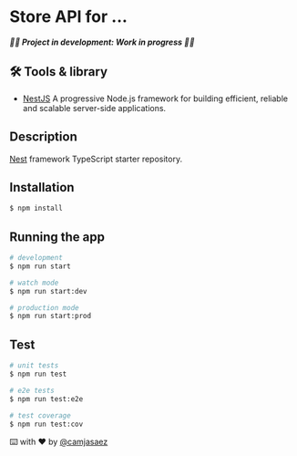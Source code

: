 # Store API for ...

_**🚧🔨 Project in development: Work in progress 🚧🔨**_

## 🛠️ Tools & library

- [NestJS](https://nestjs.com/) A progressive Node.js framework for building efficient, reliable and scalable server-side applications.

## Description

[Nest](https://github.com/nestjs/nest) framework TypeScript starter repository.

## Installation

```bash
$ npm install
```

## Running the app

```bash
# development
$ npm run start

# watch mode
$ npm run start:dev

# production mode
$ npm run start:prod
```

## Test

```bash
# unit tests
$ npm run test

# e2e tests
$ npm run test:e2e

# test coverage
$ npm run test:cov
```

⌨️ with ❤️ by [@camjasaez](https://github.com/camjasaez)
